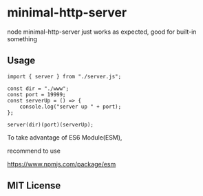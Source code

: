 # minimal-http-server
node minimal-http-server just works as expected, good for built-in something


## Usage

```
import { server } from "./server.js";

const dir = "./www";
const port = 19999;
const serverUp = () => {
    console.log("server up " + port);
};

server(dir)(port)(serverUp);

```


To take advantage of ES6 Module(ESM),

recommend to use

https://www.npmjs.com/package/esm

## MIT License

